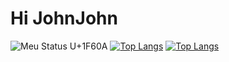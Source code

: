 # Hi JohnJohn
![Meu Status U+1F60A](https://github-readme-stats.vercel.app/api?username=JohnJohn081&show_icons=true&theme=dark)
[![Top Langs](https://github-readme-stats.vercel.app/api/top-langs/?username=anuraghazra&hide=css,glsl&layout=compact)](https://github.com/anuraghazra/github-readme-stats)
[![Top Langs](https://github-readme-stats.vercel.app/api/top-langs/?username=anuraghazra&layout=compact)](https://github.com/anuraghazra/github-readme-stats)
